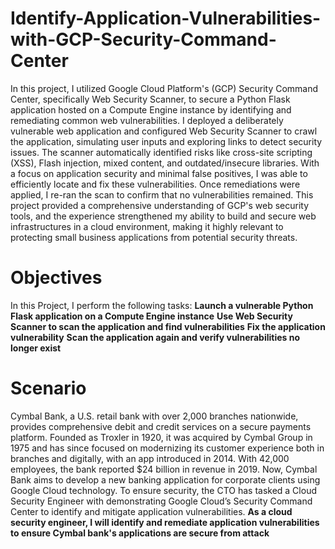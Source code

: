 # Identify-Application-Vulnerabilities-with-GCP-Security-Command-Center
In this project, I utilized Google Cloud Platform's (GCP) Security Command Center, specifically Web Security Scanner, to secure a Python Flask application hosted on a Compute Engine instance by identifying and remediating common web vulnerabilities. I deployed a deliberately vulnerable web application and configured Web Security Scanner to crawl the application, simulating user inputs and exploring links to detect security issues.
The scanner automatically identified risks like cross-site scripting (XSS), Flash injection, mixed content, and outdated/insecure libraries. With a focus on application security and minimal false positives, I was able to efficiently locate and fix these vulnerabilities. Once remediations were applied, I re-ran the scan to confirm that no vulnerabilities remained.
This project provided a comprehensive understanding of GCP's web security tools, and the experience strengthened my ability to build and secure web infrastructures in a cloud environment, making it highly relevant to protecting small business applications from potential security threats.

# Objectives
In this Project, I perform the following tasks:
**Launch a vulnerable Python Flask application on a Compute Engine instance**
**Use Web Security Scanner to scan the application and find vulnerabilities**
**Fix the application vulnerability**
**Scan the application again and verify vulnerabilities no longer exist**

# Scenario
Cymbal Bank, a U.S. retail bank with over 2,000 branches nationwide, provides comprehensive debit and credit services on a secure payments platform.
Founded as Troxler in 1920, it was acquired by Cymbal Group in 1975 and has since focused on modernizing its customer experience both in branches and digitally, 
with an app introduced in 2014. With 42,000 employees, the bank reported $24 billion in revenue in 2019. Now, Cymbal Bank aims to develop a new banking application for corporate clients using Google Cloud technology. To ensure security, the CTO has tasked a Cloud Security Engineer with demonstrating Google Cloud’s Security Command Center to identify and mitigate application vulnerabilities.
**As a cloud security engineer, I will identify and remediate application vulnerabilities to ensure Cymbal bank's applications are secure from attack**
